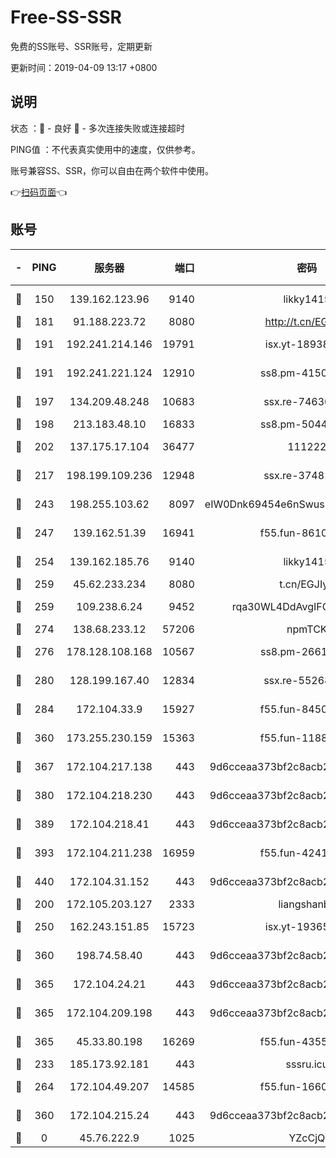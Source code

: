 # Free-SS-SSR

免费的SS账号、SSR账号，定期更新

更新时间：2019-04-09 13:17 +0800

## 说明

状态     ：🙂 - 良好 🙁 - 多次连接失败或连接超时

PING值   ：不代表真实使用中的速度，仅供参考。

账号兼容SS、SSR，你可以自由在两个软件中使用。

👉[扫码页面](https://liesauer.github.io/Free-SS-SSR/)👈

## 账号

|-|PING|服务器|端口|密码|加密方式|区域|
|:----:|:----:|:-----:|-----:|:----:|:----:|:----:|
|🙂|150|139.162.123.96|9140|likky1415|aes-256-cfb|JP|
|🙂|181|91.188.223.72|8080|http://t.cn/EGJIyrl|rc4-md5|RU|
|🙂|191|192.241.214.146|19791|isx.yt-18938816|aes-256-cfb|US|
|🙂|191|192.241.221.124|12910|ss8.pm-41500816|aes-256-cfb|US|
|🙂|197|134.209.48.248|10683|ssx.re-74630147|aes-256-cfb|US|
|🙂|198|213.183.48.10|16833|ss8.pm-50440379|rc4-md5|RU|
|🙂|202|137.175.17.104|36477|111222|aes-256-cfb|US|
|🙂|217|198.199.109.236|12948|ssx.re-37481248|aes-256-cfb|US|
|🙂|243|198.255.103.62|8097|eIW0Dnk69454e6nSwuspv9DmS201tQ0D|aes-256-cfb|US|
|🙂|247|139.162.51.39|16941|f55.fun-86104902|aes-256-cfb|SG|
|🙂|254|139.162.185.76|9140|likky1415|aes-256-cfb|DE|
|🙂|259|45.62.233.234|8080|t.cn/EGJIyrl|rc4-md5|CA|
|🙂|259|109.238.6.24|9452|rqa30WL4DdAvgIFG6Fs3znzTa|aes-256-cfb|FR|
|🙂|274|138.68.233.12|57206|npmTCK|rc4-md5|US|
|🙂|276|178.128.108.168|10567|ss8.pm-26616836|aes-256-cfb|SG|
|🙂|280|128.199.167.40|12834|ssx.re-55268727|aes-256-cfb|SG|
|🙂|284|172.104.33.9|15927|f55.fun-84501101|aes-256-cfb|SG|
|🙂|360|173.255.230.159|15363|f55.fun-11880887|aes-256-cfb|US|
|🙂|367|172.104.217.138|443|9d6cceaa373bf2c8acb22e60b6a58be6|aes-256-cfb|US|
|🙂|380|172.104.218.230|443|9d6cceaa373bf2c8acb22e60b6a58be6|aes-256-cfb|US|
|🙂|389|172.104.218.41|443|9d6cceaa373bf2c8acb22e60b6a58be6|aes-256-cfb|US|
|🙂|393|172.104.211.238|16959|f55.fun-42415786|aes-256-cfb|US|
|🙂|440|172.104.31.152|443|9d6cceaa373bf2c8acb22e60b6a58be6|aes-256-cfb|US|
|🙂|200|172.105.203.127|2333|liangshanbo|chacha20|JP|
|🙂|250|162.243.151.85|15723|isx.yt-19365641|aes-256-cfb|US|
|🙂|360|198.74.58.40|443|9d6cceaa373bf2c8acb22e60b6a58be6|aes-256-cfb|US|
|🙂|365|172.104.24.21|443|9d6cceaa373bf2c8acb22e60b6a58be6|aes-256-cfb|US|
|🙂|365|172.104.209.198|443|9d6cceaa373bf2c8acb22e60b6a58be6|aes-256-cfb|US|
|🙂|365|45.33.80.198|16269|f55.fun-43553752|aes-256-cfb|US|
|🙁|233|185.173.92.181|443|sssru.icu|rc4-md5|RU|
|🙁|264|172.104.49.207|14585|f55.fun-16609234|aes-256-cfb|SG|
|🙁|360|172.104.215.24|443|9d6cceaa373bf2c8acb22e60b6a58be6|aes-256-cfb|US|
|🙁|0|45.76.222.9|1025|YZcCjQ|rc4-md5|JP|
